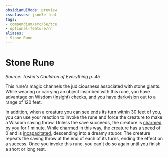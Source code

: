```yaml
---
obsidianUIMode: preview
cssclasses: json5e-feat
tags:
- compendium/src/5e/tce
- optional-feature/rn
aliases:
- Stone Rune
---
```

# Stone Rune
*Source: Tasha's Cauldron of Everything p. 45*  

This rune's magic channels the judiciousness associated with stone giants. While wearing or carrying an object inscribed with this rune, you have advantage on Wisdom ([Insight](skills.md#Insight)) checks, and you have [darkvision](senses.md#Darkvision) out to a range of 120 feet.

In addition, when a creature you can see ends its turn within 30 feet of you, you can use your reaction to invoke the rune and force the creature to make a Wisdom saving throw. Unless the save succeeds, the creature is [charmed](conditions.md#Charmed) by you for 1 minute. While [charmed](conditions.md#Charmed) in this way, the creature has a speed of 0 and is [incapacitated](conditions.md#Incapacitated), descending into a dreamy stupor. The creature repeats the saving throw at the end of each of its turns, ending the effect on a success. Once you invoke this rune, you can't do so again until you finish a short or long rest.